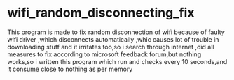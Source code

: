 # wifi_random_disconnecting_fix
This program is made to fix random disconnection of wifi because of faulty wifi driver ,which disconnects automatically ,whic causes lot of trouble in downloading stuff and it irritates too,so i search through internet ,did all measures to fix according to microsoft feedback forum,but nothing works,so i written this program which run and checks every 10 seconds,and it consume close to nothing as per memory
